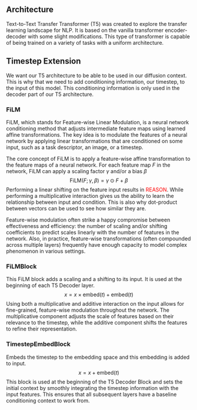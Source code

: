 ## Architecture
Text-to-Text Transfer Transformer (T5) was created to explore the transfer learning landscape for NLP. It is based on the vanilla transformer encoder-decoder with some slight modifications. This type of transformer is capable of being trained on a variety of tasks with a uniform architecture.


## Timestep Extension
We want our T5 architecture to be able to be used in our diffusion context. This is why that we need to add conditioning information, our timestep, to the input of this model. This conditioning information is only used in the decoder part of our T5 architecture.
### FiLM
FiLM, which stands for Feature-wise Linear Modulation, is a neural network conditioning method that adjusts intermediate feature maps using learned affine transformations. The key idea is to modulate the features of a neural network by applying linear transformations that are conditioned on some input, such as a task descriptor, an image, or a timestep.

The core concept of FiLM is to apply a feature-wise affine transformation to the feature maps of a neural network. For each feature map $F$ in the network, FiLM can apply a scaling factor $\gamma$ and/or a bias $\beta$
$$
\text{FiLM}(F;\gamma, \beta)=\gamma \odot F + \beta
$$
Performing a linear shifting on the feature input results in <span style="color:#ff0000">REASON</span>. While performing a multiplicative interaction gives us the ability to learn the relationship between input and condition. This is also why dot-product between vectors can be used to see how similar they are.

Feature-wise modulation often strike a happy compromise between effectiveness and efficiency: the number of scaling and/or shifting coefficients to predict scales linearly with the number of features in the network. Also, in practice, feature-wise transformations (often compounded across multiple layers) frequently have enough capacity to model complex phenomenon in various settings.

### FiLMBlock
This FiLM block adds a scaling and a shifting to its input. It is used at the beginning of each T5 Decoder layer. 
$$
x=x\times\text{embed}(t) + \text{embed}(t)
$$
Using both a multiplicative and additive interaction on the input allows for fine-grained, feature-wise modulation throughout the network. The multiplicative component adjusts the scale of features based on their relevance to the timestep, while the additive component shifts the features to refine their representation.

### TimestepEmbedBlock
Embeds the timestep to the embedding space and this embedding is added to input.
$$
x=x+\text{embed}(t)
$$
This block is used at the beginning of the T5 Decoder Block and sets the initial context by smoothly integrating the timestep information with the input features. This ensures that all subsequent layers have a baseline conditioning context to work from.



